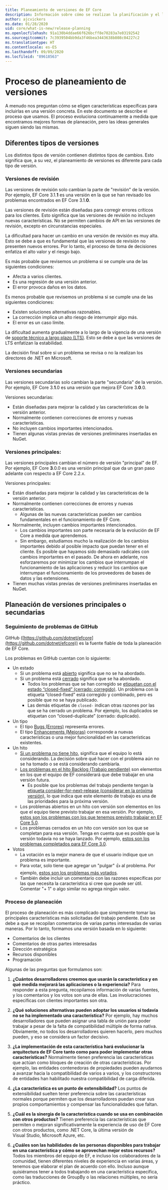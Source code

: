 ```yaml
---
title: Planeamiento de versiones de EF Core
description: Información sobre cómo se realizan la planificación y el lanzamiento de Entity Framework Core
author: ajcvickers
ms.date: 01/28/2020
uid: core/what-is-new/release-planning
ms.openlocfilehash: 91a130b4ddae66f626bcff8e70283a7e03192542
ms.sourcegitcommit: 7c3939504bb9da3f46bea3443638b808c04227c2
ms.translationtype: HT
ms.contentlocale: es-ES
ms.lasthandoff: 09/09/2020
ms.locfileid: "89618563"
---
```

# <a name="release-planning-process"></a>Proceso de planeamiento de versiones

A menudo nos preguntan cómo se eligen características específicas para incluirlas en una versión concreta.
En este documento se describe el proceso que usamos.
El proceso evoluciona continuamente a medida que encontramos mejores formas de planeación, pero las ideas generales siguen siendo las mismas.

## <a name="different-kinds-of-releases"></a>Diferentes tipos de versiones

Los distintos tipos de versión contienen distintos tipos de cambios.
Esto significa que, a su vez, el planeamiento de versiones es diferente para cada tipo de versión.

### <a name="patch-releases"></a>Versiones de revisión

Las versiones de revisión solo cambian la parte de "revisión" de la versión.
Por ejemplo, EF Core 3.1.**1** es una versión en la que se han revisado los problemas encontrados en EF Core 3.1.**0**.

Las versiones de revisión están diseñadas para corregir errores críticos para los clientes.
Esto significa que las versiones de revisión no incluyen nuevas características.
No se permiten cambios de API en las versiones de revisión, excepto en circunstancias especiales.

La dificultad para hacer un cambio en una versión de revisión es muy alta.
Esto se debe a que es fundamental que las versiones de revisión no presenten nuevos errores.
Por lo tanto, el proceso de toma de decisiones enfatiza el alto valor y el riesgo bajo.

Es más probable que revisemos un problema si se cumple una de las siguientes condiciones:
  * Afecta a varios clientes.
  * Es una regresión de una versión anterior.
  * El error provoca daños en los datos.

Es menos probable que revisemos un problema si se cumple una de las siguientes condiciones:
  * Existen soluciones alternativas razonables.
  * La corrección implica un alto riesgo de interrumpir algo más.
  * El error es un caso límite.

La dificultad aumenta gradualmente a lo largo de la vigencia de una versión de [soporte técnico a largo plazo (LTS)](https://dotnet.microsoft.com/platform/support/policy/dotnet-core). Esto se debe a que las versiones de LTS enfatizan la estabilidad.

La decisión final sobre si un problema se revisa o no la realizan los directores de .NET en Microsoft.

### <a name="minor-releases"></a>Versiones secundarias

Las versiones secundarias solo cambian la parte "secundaria" de la versión.
Por ejemplo, EF Core 3.**1**.0 es una versión que mejora EF Core 3.**0**.0.

Versiones secundarias:
* Están diseñadas para mejorar la calidad y las características de la versión anterior.
* Normalmente contienen correcciones de errores y nuevas características.
* No incluyen cambios importantes intencionados.
* Tienen algunas vistas previas de versiones preliminares insertadas en NuGet.

### <a name="major-releases"></a>Versiones principales:

Las versiones principales cambian el número de versión "principal" de EF.
Por ejemplo, EF Core **3**.0.0 es una versión principal que da un gran paso adelante con respecto a EF Core 2.2.x.

Versiones principales:
* Están diseñadas para mejorar la calidad y las características de la versión anterior.
* Normalmente contienen correcciones de errores y nuevas características.
  * Algunas de las nuevas características pueden ser cambios fundamentales en el funcionamiento de EF Core.
* Normalmente, incluyen cambios importantes intencionados.
  * Los cambios importantes son parte necesaria de la evolución de EF Core a medida que aprendemos.
  * Sin embargo, estudiamos mucho la realización de los cambios importantes debido al posible impacto que puedan tener en el cliente. Es posible que hayamos sido demasiado radicales con cambios importantes en el pasado. De ahora en adelante, nos esforzaremos por minimizar los cambios que interrumpan el funcionamiento de las aplicaciones y reducir los cambios que interrumpan el funcionamiento de los proveedores de bases de datos y las extensiones.
* Tienen muchas vistas previas de versiones preliminares insertadas en NuGet.

## <a name="planning-for-majorminor-releases"></a>Planeación de versiones principales o secundarias

### <a name="github-issue-tracking"></a>Seguimiento de problemas de GitHub

GitHub ([https://github.com/dotnet/efcore](https://github.com/dotnet/efcore)) es la fuente fiable de toda la planeación de EF Core.

Los problemas en GitHub cuentan con lo siguiente:

* Un estado
  * Si un problema está [abierto](https://github.com/dotnet/efcore/issues) significa que no se ha abordado.
  * Si un problema está [cerrado](https://github.com/dotnet/efcore/issues?q=is%3Aissue+is%3Aclosed) significa que se ha abordado.
    * Todos los problemas que se han corregido se [etiquetan con el estado “closed-fixed” (cerrado: corregido)](https://github.com/dotnet/efcore/issues?q=is%3Aissue+label%3Aclosed-fixed+is%3Aclosed). Un problema con la etiqueta “closed-fixed” está corregido y combinado, pero es posible que no se haya publicado.
    * Las demás etiquetas de `closed-` indican otras razones por las que se ha cerrado un problema. Por ejemplo, los duplicados se etiquetan con “closed-duplicate” (cerrado: duplicado).
* Un tipo
  * El tipo [Bugs (Errores)](https://github.com/dotnet/efcore/issues?q=is%3Aissue+is%3Aopen+label%3Atype-bug) representa errores.
  * El tipo [Enhancements (Mejoras)](https://github.com/dotnet/efcore/issues?q=is%3Aissue+is%3Aopen+label%3Atype-enhancement) corresponde a nuevas características o una mejor funcionalidad en las características existentes.
* Un hito
  * [Si un problema no tiene hito](https://github.com/dotnet/efcore/issues?q=is%3Aopen+is%3Aissue+no%3Amilestone), significa que el equipo lo está considerando. La decisión sobre qué hacer con el problema aún no se ha tomado o se está considerando cambiarla.
  * [Los problemas en el hito Backlog (Trabajo pendiente)](https://github.com/dotnet/efcore/issues?q=is%3Aopen+is%3Aissue+milestone%3ABacklog) son elementos en los que el equipo de EF considerará que debe trabajar en una versión futura.
    * Es posible que los problemas del trabajo pendiente tengan la [etiqueta consider-for-next-release (considerar en la próxima versión)](https://github.com/dotnet/efcore/issues?q=is%3Aissue+is%3Aopen+label%3Aconsider-for-next-release), lo que indica que este elemento de trabajo es una de las prioridades para la próxima versión.
  * Los problemas abiertos en un hito con versión son elementos en los que el equipo tiene previsto trabajar en esa versión. Por ejemplo, [estos son los problemas con los que tenemos previsto trabajar en EF Core 5.0](https://github.com/dotnet/efcore/issues?q=is%3Aopen+is%3Aissue+milestone%3A5.0.0).
  * Los problemas cerrados en un hito con versión son los que se completan para esa versión. Tenga en cuenta que es posible que la versión todavía no se haya lanzado. Por ejemplo, [estos son los problemas completados para EF Core 3.0](https://github.com/dotnet/efcore/issues?q=is%3Aissue+milestone%3A3.0.0+is%3Aclosed).
* Votos
  * La votación es la mejor manera de que el usuario indique que un problema es importante.
  * Para votar, solo tiene que agregar un "pulgar" 👍 al problema. Por ejemplo, [estos son los problemas más votados](https://github.com/dotnet/efcore/issues?q=is%3Aissue+is%3Aopen+sort%3Areactions-%2B1-desc).
  * También debe incluir un comentario con las razones específicas por las que necesita la característica si cree que puede ser útil. Comentar "+ 1" o algo similar no agrega ningún valor.

### <a name="the-planning-process"></a>Proceso de planeación

El proceso de planeación es más complicado que simplemente tomar las principales características más solicitadas del trabajo pendiente.
Esto se debe a que se recopilan comentarios de varias partes interesadas de varias maneras.
Por lo tanto, formamos una versión basada en lo siguiente:

* Comentarios de los clientes
* Comentarios de otras partes interesadas
* Dirección estratégica
* Recursos disponibles
* Programación

Algunas de las preguntas que formulamos son:

1. **¿Cuántos desarrolladores creemos que usarán la característica y en qué medida mejorará las aplicaciones o la experiencia?** Para responder a esta pregunta, recopilamos información de varias fuentes, y los comentarios y los votos son una de ellas. Las involucraciones específicas con clientes importantes son otra.

2. **¿Qué soluciones alternativas pueden adoptar los usuarios si todavía no se ha implementado una característica?** Por ejemplo, hay muchos desarrolladores que pueden asignar una tabla de unión para poder trabajar a pesar de la falta de compatibilidad múltiple de forma nativa. Obviamente, no todos los desarrolladores quieren hacerlo, pero muchos pueden, y eso se considera un factor decisivo.

3. **¿La implementación de esta característica hará evolucionar la arquitectura de EF Core tanto como para poder implementar otras características?** Normalmente tienen preferencia las características que actúan como bloques de creación de otras características. Por ejemplo, las entidades contenedoras de propiedades pueden ayudarnos a avanzar hacia la compatibilidad de varios a varios, y los constructores de entidades han habilitado nuestra compatibilidad de carga diferida.

4. **¿La característica es un punto de extensibilidad?** Los puntos de extensibilidad suelten tener preferencia sobre las características normales porque permiten que los desarrolladores puedan crear sus propios comportamientos y compensar las funcionalidades que faltan.

5. **¿Cuál es la sinergia de la característica cuando se usa en combinación con otros productos?** Tienen preferencia las características que permiten o mejoran significativamente la experiencia de uso de EF Core con otros productos, como .NET Core, la última versión de Visual Studio, Microsoft Azure, etc.

6. **¿Cuáles son las habilidades de las personas disponibles para trabajar en una característica y cómo se aprovechan mejor estos recursos?** Todos los miembros del equipo de EF, e incluso los colaboradores de la comunidad, tienen diferentes niveles de experiencia en varias áreas, y tenemos que elaborar el plan de acuerdo con ello. Incluso aunque quisiéramos tener a todos trabajando en una característica específica, como las traducciones de GroupBy o las relaciones múltiples, no sería práctico.
